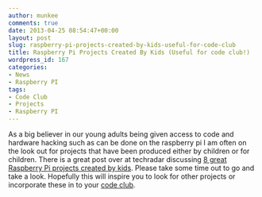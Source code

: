 ```yaml
---
author: munkee
comments: true
date: 2013-04-25 08:54:47+00:00
layout: post
slug: raspberry-pi-projects-created-by-kids-useful-for-code-club
title: Raspberry Pi Projects Created By Kids (Useful for code club!)
wordpress_id: 167
categories:
- News
- Raspberry PI
tags:
- Code Club
- Projects
- Raspberry PI
---
```


As a big believer in our young adults being given access to code and hardware hacking such as can be done on the raspberry pi I am often on the look out for projects that have been produced either by children or for children. There is a great post over at techradar discussing [8 great Raspberry Pi projects created by kids](http://www.techradar.com/news/computing/8-great-raspberry-pi-projects-created-by-kids-1143243). Please take some time out to go and take a look. Hopefully this will inspire you to look for other projects or incorporate these in to your [code club](http://www.codeclub.org.uk/).
